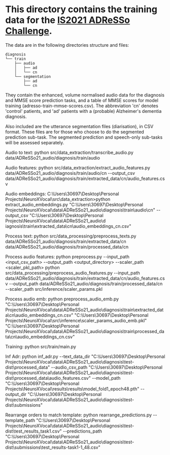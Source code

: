 # This directory contains the training data for the [IS2021 ADReSSo Challenge](https://edin.ac/3p1cyaI).

The data are in the following directories structure and files:

```
diagnosis
└── train
    ├── audio
    │   ├── ad
    │   └── cn
    └── segmentation
        ├── ad
        └── cn
```

They contain the enhanced, volume normalised audio data for the
diagnosis and MMSE score prediction tasks, and a table of MMSE scores
for model training (adresso-train-mmse-scores.csv). The abbreviation
'cn' denotes 'control' patients, and 'ad' patients with a (probable)
Alzheimer's dementia diagnosis.

Also included are the utterance segmentation files (diarisation), in
CSV format. These files are for those who choose to do the segmented
prediction sub-task. The segmented prediction and speech-only
sub-tasks will be assessed separately.

Audio to text:
python src/data_extraction/transcribe_audio.py data/ADReSSo21_audio/diagnosis/train/audio

Audio features:
python src/data_extraction/extract_audio_features.py data/ADReSSo21_audio/diagnosis/train/audio/cn --output_csv data/ADReSSo21_audio/diagnosis/train/extracted_data/cn/audio_features.csv  

Audio embeddings:
C:\Users\30697\Desktop\Personal Projects\NeuroXVocal\src\data_extraction>python extract_audio_embeddings.py "C:\Users\30697\Desktop\Personal Projects\NeuroXVocal\data\ADReSSo21_audio\diagnosis\train\audio\cn" --output_csv "C:\Users\30697\Desktop\Personal Projects\NeuroXVocal\data\ADReSSo21_audio\d
iagnosis\train\extracted_data\cn\audio_embeddings_cn.csv" 

Process text:
python src/data_processing/preprocess_texts.py data/ADReSSo21_audio/diagnosis/train/extracted_data/cn data/ADReSSo21_audio/diagnosis/train/processed_data/cn

Process audio features:
python preprocess.py --input_path <input_csv_path> --output_path <output_directory> --scaler_path <scaler_pkl_path>
python src/data_processing/preprocess_audio_features.py --input_path data/ADReSSo21_audio/diagnosis/train/extracted_data/cn/audio_features.csv --output_path data/ADReSSo21_audio/diagnosis/train/processed_data/cn --scaler_path src/inference/scaler_params.pkl 

Process audio emb:
python preprocess_audio_emb.py "C:\Users\30697\Desktop\Personal Projects\NeuroXVocal\data\ADReSSo21_audio\diagnosis\train\extracted_data\cn\audio_embeddings_cn.csv" "C:\Users\30697\Desktop\Personal Projects\NeuroXVocal\src\inference\scaler_params_audio_emb.pkl" "C:\Users\30697\Desktop\Personal Projects\NeuroXVocal\data\ADReSSo21_audio\diagnosis\train\processed_data\cn\audio_embeddings_cn.csv"

Training:
python src/train/main.py  

Inf Adr:
python inf_adr.py --text_data_dir "C:\Users\30697\Desktop\Personal Projects\NeuroXVocal\data\ADReSSo21_audio\diagnosis\test-dist\processed_data" --audio_csv_path "C:\Users\30697\Desktop\Personal Projects\NeuroXVocal\data\ADReSSo21_audio\diagnosis\test-dist\processed_data\audio_features.csv" --model_path "C:\Users\30697\Desktop\Personal Projects\NeuroXVocal\results\results\model_fold1_epoch48.pth" --output_dir "C:\Users\30697\Desktop\Personal Projects\NeuroXVocal\data\ADReSSo21_audio\diagnosis\test-dist\submissions"

Rearrange orders to match template:
python rearrange_predictions.py --template_path "C:\Users\30697\Desktop\Personal Projects\NeuroXVocal\data\ADReSSo21_audio\diagnosis\test-dist\test_results_task1.csv" --predictions_path "C:\Users\30697\Desktop\Personal Projects\NeuroXVocal\data\ADReSSo21_audio\diagnosis\test-dist\submissions\test_results-task1-1_48.csv"






